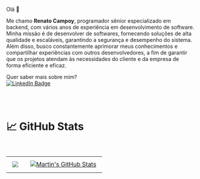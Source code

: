 Olá 👋

Me chamo **Renato Campoy**, programador sênior especializado em backend, com vários anos de experiência em desenvolvimento de software. Minha missão é de desenvolver de softwares, fornecendo soluções de alta qualidade e escaláveis, garantindo a segurança e desempenho do sistema. Além disso, busco constantemente aprimorar meus conhecimentos e compartilhar experiências com outros desenvolvedores, a fim de garantir que os projetos atendam às necessidades do cliente e da empresa de forma eficiente e eficaz.

Quer saber mais sobre mim? <br /> 
[![LinkedIn Badge](https://img.shields.io/badge/LinkedIn-Profile-informational?style=flat&logo=linkedin&logoColor=white&color=0D76A8)](https://www.linkedin.com/in/renato-campoy/)


<br />
<br />

# &#x1f4c8; GitHub Stats

<br>
<table>
  <tr>
    <td>
    <a href="https://github.com/renatocampoy">
  <img align="center" style="margin:0.5rem" src="https://github-readme-stats.vercel.app/api/top-langs/?username=renatocampoy&hide=html,css&title_color=ffffff&text_color=c9cacc&icon_color=4AB197&bg_color=1A2B34" />
</a>
    </td>
    <td>
    <a href="https://github.com/renatocampoy">
  <img align="center" style="margin:0.5rem" src="https://github-readme-stats.vercel.app/api?username=renatocampoy&show_icons=true&line_height=27&count_private=true&title_color=ffffff&text_color=c9cacc&icon_color=4AB097&bg_color=1A2B34" alt="Martin's GitHub Stats" />
</a>
    </td>
  </tr>
</table>




<br>
<br>
